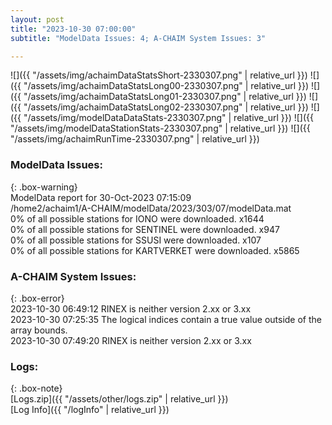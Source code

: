 ```yaml
---
layout: post
title: "2023-10-30 07:00:00"
subtitle: "ModelData Issues: 4; A-CHAIM System Issues: 3"

---
```


![]({{ "/assets/img/achaimDataStatsShort-2330307.png" | relative_url }})
![]({{ "/assets/img/achaimDataStatsLong00-2330307.png" | relative_url }})
![]({{ "/assets/img/achaimDataStatsLong01-2330307.png" | relative_url }})
![]({{ "/assets/img/achaimDataStatsLong02-2330307.png" | relative_url }})
![]({{ "/assets/img/modelDataDataStats-2330307.png" | relative_url }})
![]({{ "/assets/img/modelDataStationStats-2330307.png" | relative_url }})
![]({{ "/assets/img/achaimRunTime-2330307.png" | relative_url }})


### ModelData Issues:  
  
{: .box-warning}  
 ModelData report for 30-Oct-2023 07:15:09   
 /home2/achaim1/A-CHAIM/modelData/2023/303/07/modelData.mat   
 0% of all possible stations for IONO were downloaded. x1644   
 0% of all possible stations for SENTINEL were downloaded. x947   
 0% of all possible stations for SSUSI were downloaded. x107   
 0% of all possible stations for KARTVERKET were downloaded. x5865   
  
### A-CHAIM System Issues:  
  
{: .box-error}  
2023-10-30 06:49:12 RINEX is neither version 2.xx or 3.xx  
2023-10-30 07:25:35 The logical indices contain a true value outside of the array bounds.  
2023-10-30 07:49:20 RINEX is neither version 2.xx or 3.xx  

### Logs:  
  
{: .box-note}  
[Logs.zip]({{ "/assets/other/logs.zip" | relative_url }})  
[Log Info]({{ "/logInfo" | relative_url }})  
